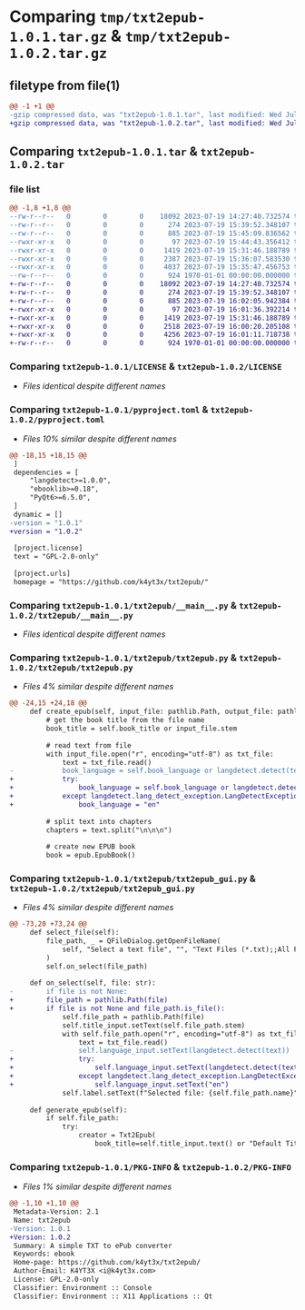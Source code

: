 # Comparing `tmp/txt2epub-1.0.1.tar.gz` & `tmp/txt2epub-1.0.2.tar.gz`

## filetype from file(1)

```diff
@@ -1 +1 @@
-gzip compressed data, was "txt2epub-1.0.1.tar", last modified: Wed Jul 19 15:45:09 2023, max compression
+gzip compressed data, was "txt2epub-1.0.2.tar", last modified: Wed Jul 19 16:02:05 2023, max compression
```

## Comparing `txt2epub-1.0.1.tar` & `txt2epub-1.0.2.tar`

### file list

```diff
@@ -1,8 +1,8 @@
--rw-r--r--   0        0        0    18092 2023-07-19 14:27:40.732574 txt2epub-1.0.1/LICENSE
--rw-r--r--   0        0        0      274 2023-07-19 15:39:52.348107 txt2epub-1.0.1/README.md
--rw-r--r--   0        0        0      885 2023-07-19 15:45:09.836562 txt2epub-1.0.1/pyproject.toml
--rwxr-xr-x   0        0        0       97 2023-07-19 15:44:43.356412 txt2epub-1.0.1/txt2epub/__init__.py
--rwxr-xr-x   0        0        0     1419 2023-07-19 15:31:46.188789 txt2epub-1.0.1/txt2epub/__main__.py
--rwxr-xr-x   0        0        0     2387 2023-07-19 15:36:07.583530 txt2epub-1.0.1/txt2epub/txt2epub.py
--rwxr-xr-x   0        0        0     4037 2023-07-19 15:35:47.456753 txt2epub-1.0.1/txt2epub/txt2epub_gui.py
--rw-r--r--   0        0        0      924 1970-01-01 00:00:00.000000 txt2epub-1.0.1/PKG-INFO
+-rw-r--r--   0        0        0    18092 2023-07-19 14:27:40.732574 txt2epub-1.0.2/LICENSE
+-rw-r--r--   0        0        0      274 2023-07-19 15:39:52.348107 txt2epub-1.0.2/README.md
+-rw-r--r--   0        0        0      885 2023-07-19 16:02:05.942384 txt2epub-1.0.2/pyproject.toml
+-rwxr-xr-x   0        0        0       97 2023-07-19 16:01:36.392214 txt2epub-1.0.2/txt2epub/__init__.py
+-rwxr-xr-x   0        0        0     1419 2023-07-19 15:31:46.188789 txt2epub-1.0.2/txt2epub/__main__.py
+-rwxr-xr-x   0        0        0     2518 2023-07-19 16:00:20.205108 txt2epub-1.0.2/txt2epub/txt2epub.py
+-rwxr-xr-x   0        0        0     4256 2023-07-19 16:01:11.718738 txt2epub-1.0.2/txt2epub/txt2epub_gui.py
+-rw-r--r--   0        0        0      924 1970-01-01 00:00:00.000000 txt2epub-1.0.2/PKG-INFO
```

### Comparing `txt2epub-1.0.1/LICENSE` & `txt2epub-1.0.2/LICENSE`

 * *Files identical despite different names*

### Comparing `txt2epub-1.0.1/pyproject.toml` & `txt2epub-1.0.2/pyproject.toml`

 * *Files 10% similar despite different names*

```diff
@@ -18,15 +18,15 @@
 ]
 dependencies = [
     "langdetect>=1.0.0",
     "ebooklib>=0.18",
     "PyQt6>=6.5.0",
 ]
 dynamic = []
-version = "1.0.1"
+version = "1.0.2"
 
 [project.license]
 text = "GPL-2.0-only"
 
 [project.urls]
 homepage = "https://github.com/k4yt3x/txt2epub/"
```

### Comparing `txt2epub-1.0.1/txt2epub/__main__.py` & `txt2epub-1.0.2/txt2epub/__main__.py`

 * *Files identical despite different names*

### Comparing `txt2epub-1.0.1/txt2epub/txt2epub.py` & `txt2epub-1.0.2/txt2epub/txt2epub.py`

 * *Files 4% similar despite different names*

```diff
@@ -24,15 +24,18 @@
     def create_epub(self, input_file: pathlib.Path, output_file: pathlib.Path = None):
         # get the book title from the file name
         book_title = self.book_title or input_file.stem
 
         # read text from file
         with input_file.open("r", encoding="utf-8") as txt_file:
             text = txt_file.read()
-            book_language = self.book_language or langdetect.detect(text)
+            try:
+                book_language = self.book_language or langdetect.detect(text)
+            except langdetect.lang_detect_exception.LangDetectException:
+                book_language = "en"
 
         # split text into chapters
         chapters = text.split("\n\n\n")
 
         # create new EPUB book
         book = epub.EpubBook()
```

### Comparing `txt2epub-1.0.1/txt2epub/txt2epub_gui.py` & `txt2epub-1.0.2/txt2epub/txt2epub_gui.py`

 * *Files 4% similar despite different names*

```diff
@@ -73,20 +73,24 @@
     def select_file(self):
         file_path, _ = QFileDialog.getOpenFileName(
             self, "Select a text file", "", "Text Files (*.txt);;All Files (*)"
         )
         self.on_select(file_path)
 
     def on_select(self, file: str):
-        if file is not None:
+        file_path = pathlib.Path(file)
+        if file is not None and file_path.is_file():
             self.file_path = pathlib.Path(file)
             self.title_input.setText(self.file_path.stem)
             with self.file_path.open("r", encoding="utf-8") as txt_file:
                 text = txt_file.read()
-                self.language_input.setText(langdetect.detect(text))
+                try:
+                    self.language_input.setText(langdetect.detect(text))
+                except langdetect.lang_detect_exception.LangDetectException:
+                    self.language_input.setText("en")
             self.label.setText(f"Selected file: {self.file_path.name}")
 
     def generate_epub(self):
         if self.file_path:
             try:
                 creator = Txt2Epub(
                     book_title=self.title_input.text() or "Default Title",
```

### Comparing `txt2epub-1.0.1/PKG-INFO` & `txt2epub-1.0.2/PKG-INFO`

 * *Files 1% similar despite different names*

```diff
@@ -1,10 +1,10 @@
 Metadata-Version: 2.1
 Name: txt2epub
-Version: 1.0.1
+Version: 1.0.2
 Summary: A simple TXT to ePub converter
 Keywords: ebook
 Home-page: https://github.com/k4yt3x/txt2epub/
 Author-Email: K4YT3X <i@k4yt3x.com>
 License: GPL-2.0-only
 Classifier: Environment :: Console
 Classifier: Environment :: X11 Applications :: Qt
```

